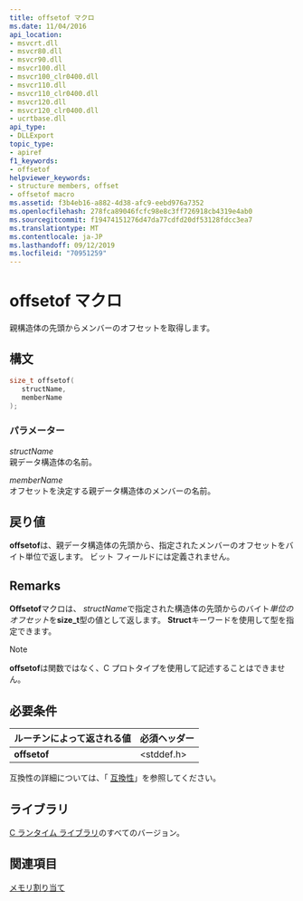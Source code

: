 ```yaml
---
title: offsetof マクロ
ms.date: 11/04/2016
api_location:
- msvcrt.dll
- msvcr80.dll
- msvcr90.dll
- msvcr100.dll
- msvcr100_clr0400.dll
- msvcr110.dll
- msvcr110_clr0400.dll
- msvcr120.dll
- msvcr120_clr0400.dll
- ucrtbase.dll
api_type:
- DLLExport
topic_type:
- apiref
f1_keywords:
- offsetof
helpviewer_keywords:
- structure members, offset
- offsetof macro
ms.assetid: f3b4eb16-a882-4d38-afc9-eebd976a7352
ms.openlocfilehash: 278fca89046fcfc98e8c3ff726918cb4319e4ab0
ms.sourcegitcommit: f19474151276d47da77cdfd20df53128fdcc3ea7
ms.translationtype: MT
ms.contentlocale: ja-JP
ms.lasthandoff: 09/12/2019
ms.locfileid: "70951259"
---
```

# <a name="offsetof-macro"></a>offsetof マクロ

親構造体の先頭からメンバーのオフセットを取得します。

## <a name="syntax"></a>構文

```C
size_t offsetof(
   structName,
   memberName
);
```

### <a name="parameters"></a>パラメーター

*structName*<br/>
親データ構造体の名前。

*memberName*<br/>
オフセットを決定する親データ構造体のメンバーの名前。

## <a name="return-value"></a>戻り値

**offsetof**は、親データ構造体の先頭から、指定されたメンバーのオフセットをバイト単位で返します。 ビット フィールドには定義されません。

## <a name="remarks"></a>Remarks

**Offsetof**マクロは、 *structName*で指定された構造体の先頭からのバイト*単位のオフセット*を**size_t**型の値として返します。 **Struct**キーワードを使用して型を指定できます。

> [!NOTE]
> **offsetof**は関数ではなく、C プロトタイプを使用して記述することはできません。

## <a name="requirements"></a>必要条件

|ルーチンによって返される値|必須ヘッダー|
|-------------|---------------------|
|**offsetof**|\<stddef.h>|

互換性の詳細については、「 [互換性](../../c-runtime-library/compatibility.md)」を参照してください。

## <a name="libraries"></a>ライブラリ

[C ランタイム ライブラリ](../../c-runtime-library/crt-library-features.md)のすべてのバージョン。

## <a name="see-also"></a>関連項目

[メモリ割り当て](../../c-runtime-library/memory-allocation.md)<br/>
